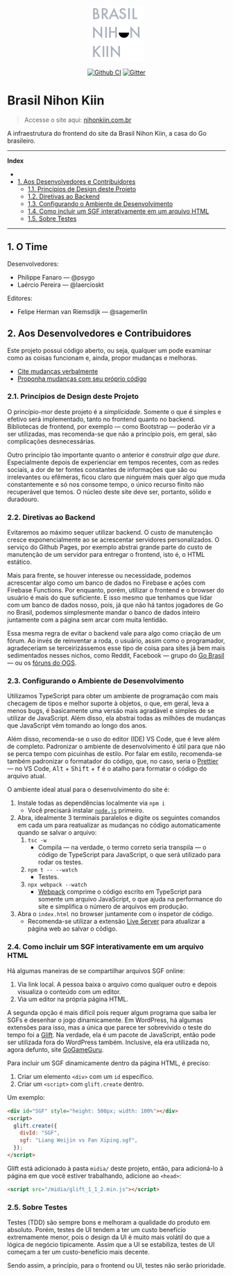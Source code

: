 <p align="center">
  <a href="http://www.nihonkiin.com.br/"><img src="midia/logo.png" /></a>
</p>

<p align="center">
  <a href="https://github.com/Brasil-Nihon-Kiin/nihonkiin.com.br/actions"><img src="https://github.com/Brasil-Nihon-Kiin/nihonkiin.com.br/workflows/TS%20Tests/badge.svg" alt="Github CI"/></a>
  <a href="https://gitter.im/nihonkiin-com-br/community?utm_source=badge&utm_medium=badge&utm_campaign=pr-badge&utm_content=badge"><img src="https://badges.gitter.im/nihonkiin-com-br/community.svg" alt="Gitter"/></a>
</p>

# Brasil Nihon Kiin

> Accesse o site aqui: [nihonkiin.com.br][site]

A infraestrutura do frontend do site da Brasil Nihon Kiin, a casa do Go brasileiro.


[site]: http://www.nihonkiin.com.br/

<!-- TODO: Ao escritor/criador de conteúdo -->

---

**Index**

<div id="user-content-toc">
  <ul>
    <li><a href="#1-o-time"></a></li>
    <li>
      <a href="#2-aos-desenvolvedores-e-contribuidores"
        >1. Aos Desenvolvedores e Contribuidores</a
      >
      <ul>
        <li>
          <a href="#21-princípios-de-design-deste-projeto"
            >1.1. Princípios de Design deste Projeto</a
          >
        </li>
        <li>
          <a href="#22-diretivas-ao-backend">1.2. Diretivas ao Backend</a>
        </li>
        <li>
          <a href="#23-configurando-o-ambiente-de-desenvolvimento"
            >1.3. Configurando o Ambiente de Desenvolvimento</a
          >
        </li>
        <li>
          <a href="#24-como-incluir-um-sgf-interativamente-em-um-arquivo-html"
            >1.4. Como incluir um SGF interativamente em um arquivo HTML</a
          >
        </li>
        <li>
          <a href="#25-sobre-testes">1.5. Sobre Testes</a>
        </li>
      </ul>
    </li>
  </ul>
</div>

---

## 1. O Time

Desenvolvedores:

- Philippe Fanaro &mdash; @psygo
- Laércio Pereira &mdash; @laercioskt

Editores:

- Felipe Herman van Riemsdijk &mdash; @sagemerlin

## 2. Aos Desenvolvedores e Contribuidores

Este projeto possui código aberto, ou seja, qualquer um pode examinar como as coisas funcionam e, ainda, propor mudanças e melhoras.

- [Cite mudanças verbalmente][issues]
- [Proponha mudanças com seu próprio código][prs]


[issues]: https://github.com/Brasil-Nihon-Kiin/nihonkiin.com.br/issues
[prs]: https://github.com/Brasil-Nihon-Kiin/nihonkiin.com.br/pulls

### 2.1. Princípios de Design deste Projeto

O princípio-mor deste projeto é a *simplicidade*. Somente o que é simples e efetivo será implementado, tanto no frontend quanto no backend. Bibliotecas de frontend, por exemplo &mdash; como Bootstrap &mdash; poderão vir a ser utilizadas, mas recomenda-se que não a princípio pois, em geral, são complicações desnecessárias.

Outro princípio tão importante quanto o anterior é *construir algo que dure*. Especialmente depois de experienciar em tempos recentes, com as redes sociais, a dor de ter fontes constantes de informações que são ou irrelevantes ou efêmeras, ficou claro que ninguém mais quer algo que muda constantemente e só nos consome tempo, o único recurso finito não recuperável que temos. O núcleo deste site deve ser, portanto, sólido e duradouro.

### 2.2. Diretivas ao Backend

Evitaremos ao máximo sequer utilizar backend. O custo de manutenção cresce exponencialmente ao se acrescentar servidores personalizados. O serviço do Github Pages, por exemplo abstrai grande parte do custo de manutenção de um servidor para entregar o frontend, isto é, o HTML estático.

Mais para frente, se houver interesse ou necessidade, podemos acrescentar algo como um banco de dados no Firebase e ações com Firebase Functions. Por enquanto, porém, utilizar o frontend e o browser do usuário é mais do que suficiente. E isso mesmo que tenhamos que lidar com um banco de dados nosso, pois, já que não há tantos jogadores de Go no Brasil, podemos simplesmente mandar o banco de dados inteiro juntamente com a página sem arcar com muita lentidão.

Essa mesma regra de evitar o backend vale para algo como criação de um fórum. Ao invés de reinventar a roda, o usuário, assim como o programador, agradeceriam se terceirizássemos esse tipo de coisa para sites já bem mais sedimentados nesses nichos, como Reddit, Facebook &mdash; grupo do [Go Brasil][go_brasil_fb] &mdash; ou os [fóruns do OGS][ogs_forums].


[go_brasil_fb]: https://www.facebook.com/groups/gobrasil
[ogs_forums]: https://forums.online-go.com/

### 2.3. Configurando o Ambiente de Desenvolvimento

Utilizamos TypeScript para obter um ambiente de programação com mais checagem de tipos e melhor suporte à objetos, o que, em geral, leva a menos bugs, é basicamente uma versão mais agradável e simples de se utilizar de JavaScript. Além disso, ela abstrai todas as milhões de mudanças que JavaScript vêm tomando ao longo dos anos.

Além disso, recomenda-se o uso do editor (IDE) VS Code, que é leve além de completo. Padronizar o ambiente de desenvolvimento é útil para que não se perca tempo com picuinhas de estilo. Por falar em estilo, recomenda-se também padronizar o formatador do código, que, no caso, seria o [Prettier][prettier] &mdash; no VS Code, <kbd>Alt</kbd> + <kbd>Shift</kbd> + <kbd>f</kbd> é o atalho para formatar o código do arquivo atual.

O ambiente ideal atual para o desenvolvimento do site é:

1. Instale todas as dependências localmente via `npm i`
    - Você precisará instalar [`node.js`][node.js] primeiro.
1. Abra, idealmente 3 terminais paralelos e digite os seguintes comandos em cada um para reatualizar as mudanças no código automaticamente quando se salvar o arquivo:
    1. `tsc -w`
        - Compila &mdash; na verdade, o termo correto seria transpila &mdash; o código de TypeScript para JavaScript, o que será utilizado para rodar os testes.
    1. `npm t -- --watch`
        - Testes.
    1. `npx webpack --watch`
        - [Webpack][webpack] comprime o código escrito em TypeScript para somente um arquivo JavaScript, o que ajuda na performance do site e simplifica o número de arquivos em produção.
1. Abra o `index.html` no browser juntamente com o inspetor de código.
    - Recomenda-se utilizar a extensão [Live Server][live_server] para atualizar a página web ao salvar o código.


[live_server]: https://marketplace.visualstudio.com/items?itemName=ritwickdey.LiveServer
[node.js]: https://nodejs.org/en/
[prettier]: https://marketplace.visualstudio.com/items?itemName=esbenp.prettier-vscode
[webpack]: https://webpack.js.org/

### 2.4. Como incluir um SGF interativamente em um arquivo HTML

Há algumas maneiras de se compartilhar arquivos SGF online:

1. Via link local. A pessoa baixa o arquivo como qualquer outro e depois visualiza o conteúdo com um editor.
1. Via um editor na própria página HTML.

A segunda opção é mais difícil pois requer algum programa que saiba ler SGFs e desenhar o jogo dinamicamente. Em WordPress, há algumas extensões para isso, mas a única que parece ter sobrevivido o teste do tempo foi a [Glift][glift]. Na verdade, ela é um pacote de JavaScript, então pode ser utilizada fora do WordPress também. Inclusive, ela era utilizada no, agora defunto, site [GoGameGuru][gogameguru].

Para incluir um SGF dinamicamente dentro da página HTML, é preciso:

1. Criar um elemento `<div>` com um `id` específico.
1. Criar um `<script>` com `glift.create` dentro.

Um exemplo:

```html
<div id="SGF" style="height: 500px; width: 100%"></div>
<script>
  glift.create({
    divId: "SGF",
    sgf: "Liang Weijin vs Fan Xiping.sgf",
  });
</script>
```

Glift está adicionado à pasta `midia/` deste projeto, então, para adicioná-lo à página em que você estiver trabalhando, adicione ao `<head>`:

```html
<script src="/midia/glift_1_1_2.min.js"></script>
```


[glift]: https://github.com/Kashomon/glift
[gogameguru]: https://gogameguru.com/

### 2.5. Sobre Testes

Testes (TDD) são sempre bons e melhoram a qualidade do produto em absoluto. Porém, testes de UI tendem a ter um custo benefício extremamente menor, pois o design da UI é muito mais volátil do que a lógica de negócio tipicamente. Assim que a UI se estabiliza, testes de UI começam a ter um custo-benefício mais decente.

Sendo assim, a princípio, para o frontend ou UI, testes não serão prioridade.